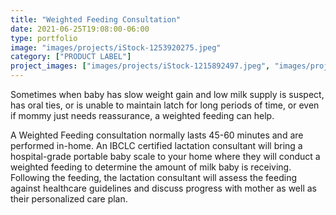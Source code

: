 ```yaml
---
title: "Weighted Feeding Consultation"
date: 2021-06-25T19:08:00-06:00
type: portfolio
image: "images/projects/iStock-1253920275.jpeg"
category: ["PRODUCT LABEL"]
project_images: ["images/projects/iStock-1215892497.jpeg", "images/projects/iStock-1257325764.jpeg"]
---
```


Sometimes when baby has slow weight gain and low milk supply is suspect, has oral ties, or is unable to maintain latch for long periods of time, or even if mommy just needs reassurance, a weighted feeding can help.

A Weighted Feeding consultation normally lasts 45-60 minutes and are performed in-home. An IBCLC certified lactation consultant will bring a hospital-grade portable baby scale to your home where they will conduct a weighted feeding to determine the amount of milk baby is receiving. Following the feeding, the lactation consultant will assess the feeding against healthcare guidelines and discuss progress with mother as well as their personalized care plan.